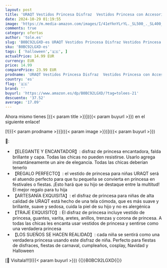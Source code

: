 ```yaml
---
layout: post
title: 'URAQT Vestidos Princesa Disfraz  Vestidos Princesa con Accesorios  Disfraz Princesa Niña de Dibujos Animados Nieve  Disfraz Niña para Halloween  Fiestas  Cosplay  Cumpleaños  Carnaval  Verde  110cm '
date: 2024-10-29 01:19:55
image: 'https://m.media-amazon.com/images/I/41eYknYLrYL._SL500_._SL400_.jpg'
comments: true
category: ofertas
author: 'tole.es'
slug: 'B0BC92LGXD-es URAQT Vestidos Princesa Disfraz Vestidos Princesa con...'
sku: 'B0BC92LGXD-es'
tags: [ 'halloween','🇪🇸', ]
actualPrice: 14.99 EUR
currency: EUR
price: 14.99
comparePrice: 23.99 EUR
prodname: 'URAQT Vestidos Princesa Disfraz  Vestidos Princesa con Accesorios  Disfraz Princesa Niña de Dibujos Animados Nieve  Disfraz Niña para Halloween  Fiestas  Cosplay  Cumpleaños  Carnaval  Verde  110cm '
country: 'es'
flag: '🇪🇸'
brand: ''
buyurl: 'https://www.amazon.es/dp/B0BC92LGXD/?tag=tolees-21'
descuento: '37.52'
average: '17.09'
---
```


Ahora mismo tienes [{{< param title >}}]({{< param buyurl >}}) en el siguiente enlace!

[![{{< param prodname >}}]({{< param image >}})]({{< param buyurl >}})

🔎:

- 【ELEGANTE Y ENCANTADOR】: disfraz de princesa encantadora, falda brillante y capa. Todas las chicas no pueden resistirse. Usarlo agrega instantáneamente un aire de elegancia. Todas las chicas deberían tenerlo
- 【REGALO PERFECTO】: el vestido de princesa para niñas URAQT será el atuendo perfecto para que tu pequeña se convierta en princesa en festivales o fiestas. ¡Esto hará que su hijo se destaque entre la multitud! El mejor regalo para tu hija
- 【ARTESANÍA EXQUISITA】: el disfraz de princesa para niñas de alta calidad de URAQT está hecho de una tela cómoda, que es más suave y brillante, suave y sedosa, cuida la piel de su hijo y no es alergénica
- 【TRAJE EXQUISITO】: El disfraz de princesa incluye vestido de princesa, guantes, varita, aretes, anillos, trenzas y corona de princesa. A todas las chicas les encanta usar vestidos de princesa y sentirse como una verdadera princesa
- 【LOS SUEÑOS SE HACEN REALIDAD】: cada niña se sentirá como una verdadera princesa usando este disfraz de niña. Perfecto para fiestas de disfraces, fiestas de carnaval, cumpleaños, cosplay, Navidad y Halloween

[🛒 Visítala!!!]({{< param buyurl >}})
{{<world>}}B0BC92LGXD{{</world>}}
